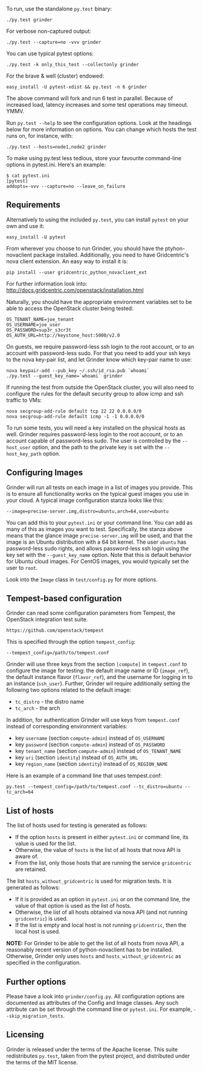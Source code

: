 To run, use the standalone `py.test` binary:

    ./py.test grinder

For verbose non-captured output:

    ./py.test --capture=no -vvv grinder

You can use typical pytest options:

    ./py.test -k only_this_test --collectonly grinder

For the brave & well (cluster) endowed:

    easy_install -U pytest-xdist && py.test -n 6 grinder

The above command will fork and run 6 test in parallel. Because of increased
load, latency increases and some test operations may timeout. YMMV.

Run `py.test --help` to see the configuration options. Look at the headings
below for more information on options. You can change which hosts the test runs
on, for instance, with:
    
    ./py.test --hosts=node1,node2 grinder

To make using py.test less tedious, store your favourite command-line options in
pytest.ini. Here's an example:

    $ cat pytest.ini
    [pytest]
    addopts=-vvv --capture=no --leave_on_failure

Requirements
------------

Alternatively to using the included `py.test`, you can install `pytest` on your
own and use it:

    easy_install -U pytest

From wherever you choose to run Grinder, you should have the ptyhon-novaclient
package installed. Additionally, you need to have Gridcentric's nova client
extension.  An easy way to install it is:

    pip install --user gridcentric_python_novaclient_ext

For further information look into: http://docs.gridcentric.com/openstack/installation.html

Naturally, you should have the appropriate environment variables set to be able
to access the OpenStack cluster being tested:

    OS_TENANT_NAME=joe_tenant
    OS_USERNAME=joe_user
    OS_PASSWORD=sup3r_s3cr3t
    OS_AUTH_URL=http://keystone_host:5000/v2.0

On guests, we require password-less ssh login to the root account, or to an
account with password-less sudo. For that you need to add your ssh keys to the
nova key-pair list, and let Grinder know which key-pair name to use:

    nova keypair-add --pub_key ~/.ssh/id_rsa.pub `whoami`
    ./py.test --guest_key_name=`whoami` grinder

If running the test from outside the OpenStack cluster, you will also need to
configure the rules for the default security group to allow icmp and ssh
traffic to VMs:

    nova secgroup-add-rule default tcp 22 22 0.0.0.0/0
    nova secgroup-add-rule default icmp -1 -1 0.0.0.0/0

To run some tests, you will need a key installed on the physical hosts as well.
Grinder requires password-less login to the root account, or to an account
capable of password-less sudo.  The user is controlled by the `--host_user`
option, and the path to the private key is set with the `--host_key_path`
option.

Configuring Images
-----------------

Grinder will run all tests on each image in a list of images you provide. This
is to ensure all functionality works on the typical guest images you use in
your cloud. A typical image configuration stanza looks like this:

    --image=precise-server.img,distro=ubuntu,arch=64,user=ubuntu

You can add this to your `pytest.ini` or your command line. You can add as many
of this as images you want to test. Specifically, the stanza above means that
the glance image `precise-server.img` will be used, and that the image is an
Ubuntu distribution with a 64 bit kernel. The user `ubuntu` has password-less
sudo rights, and allows password-less ssh login using the key set with the
`--guest_key_name` option. Note that this is default behavior for Ubuntu
cloud images. For CentOS images, you would typically set the user to `root`.

Look into the `Image` class in `test/config.py` for more options.

Tempest-based configuration
---------------------------

Grinder can read some configuration parameters from Tempest, the
OpenStack integration test suite.

    https://github.com/openstack/tempest

This is specified through the option `tempest_config`:

    --tempest_config=/path/to/tempest.conf

Grinder will use three keys from the section `[compute]` in `tempest.conf` to
configure the image for testing: the default image name or ID (`image_ref`),
the default instance flavor (`flavor_ref`), and the username for logging in to
an instance (`ssh_user`). Further, Grinder wil require
additionally setting the following two options related to the default image:

* `tc_distro` - the distro name
* `tc_arch` - the arch

In addition, for authentication Grinder will use keys from `tempest.conf`
instead of corresponding environment variables:

* key `username` (section `compute-admin`) instead of `OS_USERNAME`
* key `password` (section `compute-admin`) instead of `OS_PASSWORD`
* key `tenant_name` (section `compute-admin`) instead of `OS_TENANT_NAME`
* key `uri` (section `identity`) instead of `OS_AUTH_URL`
* key `region_name` (section `identity`) instead of `OS_REGION_NAME`

Here is an example of a command line that uses tempest.conf:

    py.test --tempest_config=/path/to/tempest.conf --tc_distro=ubuntu --tc_arch=64

List of hosts
-------------

The list of hosts used for testing is generated as follows:
* If the option `hosts` is present in either `pytest.ini` or command line, its
  value is used for the list.
* Otherwise, the value of `hosts` is the list of all hosts that nova API is
  aware of.
* From the list, only those hosts that are running the service `gridcentric`
  are retained.

The list `hosts_without_gridcentric` is used for migration tests. It is
generated as follows:
* If it is provided as an option in `pytest.ini` or on the command line, the
  value of that option is used as the list of hosts.
* Otherwise, the list of all hosts obtained via nova API (and not running
  `gridcentric`) is used.
* If the list is empty and local host is not running `gridcentric`, then the local
  host is used.

**NOTE:** For Grinder to be able to get the list of all hosts from nova
API, a reasonably recent version of python-novaclient has to be installed.
Otherwise, Grinder only uses `hosts` and `hosts_without_gridcentric` as
specified in the configuration.

Further options
--------------

Please have a look into `grinder/config.py`. All configuration options are
documented as attributes of the Config and Image classes. Any such attribute
can be set through the command line or `pytest.ini`. For example,
`--skip_migration_tests`.

Licensing
--------

Grinder is released under the terms of the Apache license. This suite
redistributes `py.test`, taken from the pytest project, and distributed under
the terms of the MIT license.

